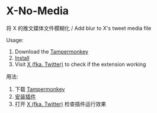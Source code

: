 # X-No-Media
将 X 的推文媒体文件模糊化 / Add blur to X's tweet media file

Usage:

1. Download the [Tampermonkey](https://tampermonkey.net)
2. [Install](https://orangestd.cn/X-No-Media/MediaX.js)
3. Visit [X (fka. Twitter)](https://twitter.com) to check if the extension working


用法:

1. 下载 [Tampermonkey](https://tampermonkey.net)
2. [安装插件](https://orangestd.cn/X-No-Media/MediaX.js)
3. 打开 [X (fka. Twitter)](https://twitter.com) 检查插件运行效果
